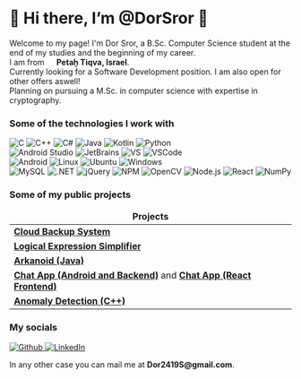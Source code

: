 <h1>👋 Hi there, I’m @DorSror 👋</h1>
  
<p>Welcome to my page! I'm Dor Sror, a B.Sc. Computer Science student at the end of my studies and the beginning of my career. </br> I am from <b><img src="https://cdn-icons-png.flaticon.com/512/197/197577.png" width="14"/> Petaẖ Tiqva, Israel</b>. </br> Currently looking for a Software Development position. I am also open for other offers aswell! </br> Planning on pursuing a M.Sc. in computer science with expertise in cryptography. </p>
<h3>Some of the technologies I work with</h3>
<p>
  <img alt="C" src="https://img.shields.io/badge/c-%2300599C.svg?style=for-the-badge&logo=c&logoColor=white" />
  <img alt="C++" src="https://img.shields.io/badge/c++-%2300599C.svg?style=for-the-badge&logo=c%2B%2B&logoColor=white" />
  <img alt="C#" src="https://img.shields.io/badge/c%23-%23239120.svg?style=for-the-badge&logo=c-sharp&logoColor=white" />
  <img alt="Java" src="https://img.shields.io/badge/Java-%23ED8B00.svg?style=for-the-badge&logo=java&logoColor=white" />
  <img alt="Kotlin" src="https://img.shields.io/badge/kotlin-%230095D5.svg?style=for-the-badge&logo=kotlin&logoColor=white" />
  <img alt="Python" src="https://img.shields.io/badge/python-3670A0?style=for-the-badge&logo=python&logoColor=ffdd54" />
  </br>
  <img alt="Android Studio" src="https://img.shields.io/badge/Android%20Studio-3DDC84.svg?style=for-the-badge&logo=android-studio&logoColor=white" />
  <img alt="JetBrains" src="https://img.shields.io/badge/JetBrains-AE26ED.svg?style=for-the-badge&logo=jetbrains&logoColor=white" />
  <img alt="VS" src="https://img.shields.io/badge/Visual%20Studio-5C2D91.svg?style=for-the-badge&logo=visual-studio&logoColor=white" />
  <img alt="VSCode" src="https://img.shields.io/badge/Visual%20Studio%20Code-0078d7.svg?style=for-the-badge&logo=visual-studio-code&logoColor=white" />
  </br>
  <img alt="Android" src="https://img.shields.io/badge/Android-3DDC84?style=for-the-badge&logo=android&logoColor=white" />
  <img alt="Linux" src="https://img.shields.io/badge/Linux-FCC624?style=for-the-badge&logo=linux&logoColor=black" />
  <img alt="Ubuntu" src="https://img.shields.io/badge/Ubuntu-E95420?style=for-the-badge&logo=ubuntu&logoColor=white" />
  <img alt="Windows" src="https://img.shields.io/badge/Windows-0078D6?style=for-the-badge&logo=windows&logoColor=white" />
  </br>
  <img alt="MySQL" src="https://img.shields.io/badge/mysql-%2300f.svg?style=for-the-badge&logo=mysql&logoColor=white" />
  <img alt=".NET" src="https://img.shields.io/badge/.NET-5C2D91?style=for-the-badge&logo=.net&logoColor=white" />
  <img alt="jQuery" src="https://img.shields.io/badge/jquery-%230769AD.svg?style=for-the-badge&logo=jquery&logoColor=white" />
  <img alt="NPM" src="https://img.shields.io/badge/NPM-%23000000.svg?style=for-the-badge&logo=npm&logoColor=white" />
  <img alt="OpenCV" src="https://img.shields.io/badge/opencv-%23white.svg?style=for-the-badge&logo=opencv&logoColor=white" />
  <img alt="Node.js" src="https://img.shields.io/badge/node.js-6DA55F?style=for-the-badge&logo=node.js&logoColor=white" />
  <img alt="React" src="https://img.shields.io/badge/react-%2320232a.svg?style=for-the-badge&logo=react&logoColor=%2361DAFB" />
  <img alt="NumPy" src="https://img.shields.io/badge/numpy-%23013243.svg?style=for-the-badge&logo=numpy&logoColor=white" />
</p>

<h3>Some of my public projects</h3>
<table>
  <thead align="center">
    <tr border: none;>
      <td><b>Projects</b></td>
    </tr>
  </thead>
  <tbody>
    <tr>
      <td><a href="https://github.com/DorSror/file-backup-system-cloud"><b>Cloud Backup System</b></a></td>
    </tr>
    <tr>
      <td><a href="https://github.com/DorSror/LogicalExpressions"><b>Logical Expression Simplifier</b></a></td>
    </tr>
    <tr>
      <td><a href="https://github.com/DorSror/Arkanoid"><b>Arkanoid (Java)</b></a></td>
    </tr>
    <tr>
      <td><a href="https://github.com/EldorZang/Advanced-Programming-2-assignment-2"><b>Chat App (Android and Backend)</b></a> and <a href="https://github.com/EldorZang/Advanced-Programming-2-Project"><b>Chat App (React Frontend)</b></a></td>
    </tr>
    <tr>
      <td><a href="https://github.com/EldorZang/Advanced-Programming-1"><b>Anomaly Detection (C++)</b></a></td>
    </tr>
  </tbody>
</table>

<h3>My socials</h3>
<p>
  <a href="https://github.com/DorSror" target="_blank">
    <img alt="Github" src="https://img.shields.io/badge/GitHub-%2312100E.svg?&style=for-the-badge&logo=Github&logoColor=white" />
  </a> 
  <a href="https://www.linkedin.com/in/dor-sror/" target="_blank">
    <img alt="LinkedIn" src="https://img.shields.io/badge/linkedin-%230077B5.svg?&style=for-the-badge&logo=linkedin&logoColor=white" />
  </a> 
</p>
<p>In any other case you can mail me at <b>Dor2419S@gmail.com</b>.</p>

<!---
DorSror/DorSror is a ✨ special ✨ repository because its `README.md` (this file) appears on your GitHub profile.
You can click the Preview link to take a look at your changes.
--->
